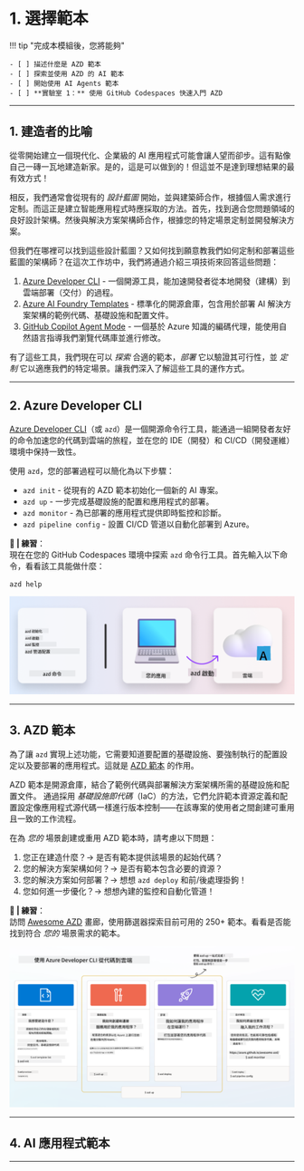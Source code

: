 <!--
CO_OP_TRANSLATOR_METADATA:
{
  "original_hash": "06d6207eff634aefcaa41739490a5324",
  "translation_date": "2025-09-24T12:05:50+00:00",
  "source_file": "workshop/docs/instructions/1-Select-AI-Template.md",
  "language_code": "mo"
}
-->
# 1. 選擇範本

!!! tip "完成本模組後，您將能夠"

    - [ ] 描述什麼是 AZD 範本
    - [ ] 探索並使用 AZD 的 AI 範本
    - [ ] 開始使用 AI Agents 範本
    - [ ] **實驗室 1：** 使用 GitHub Codespaces 快速入門 AZD

---

## 1. 建造者的比喻

從零開始建立一個現代化、企業級的 AI 應用程式可能會讓人望而卻步。這有點像自己一磚一瓦地建造新家。是的，這是可以做到的！但這並不是達到理想結果的最有效方式！

相反，我們通常會從現有的 _設計藍圖_ 開始，並與建築師合作，根據個人需求進行定制。而這正是建立智能應用程式時應採取的方法。首先，找到適合您問題領域的良好設計架構。然後與解決方案架構師合作，根據您的特定場景定制並開發解決方案。

但我們在哪裡可以找到這些設計藍圖？又如何找到願意教我們如何定制和部署這些藍圖的架構師？在這次工作坊中，我們將通過介紹三項技術來回答這些問題：

1. [Azure Developer CLI](https://aka.ms/azd) - 一個開源工具，能加速開發者從本地開發（建構）到雲端部署（交付）的過程。
1. [Azure AI Foundry Templates](https://ai.azure.com/templates) - 標準化的開源倉庫，包含用於部署 AI 解決方案架構的範例代碼、基礎設施和配置文件。
1. [GitHub Copilot Agent Mode](https://code.visualstudio.com/docs/copilot/chat/chat-agent-mode) - 一個基於 Azure 知識的編碼代理，能使用自然語言指導我們瀏覽代碼庫並進行修改。

有了這些工具，我們現在可以 _探索_ 合適的範本，_部署_ 它以驗證其可行性，並 _定制_ 它以適應我們的特定場景。讓我們深入了解這些工具的運作方式。

---

## 2. Azure Developer CLI

[Azure Developer CLI](https://learn.microsoft.com/en-us/azure/developer/azure-developer-cli/)（或 `azd`）是一個開源命令行工具，能通過一組開發者友好的命令加速您的代碼到雲端的旅程，並在您的 IDE（開發）和 CI/CD（開發運維）環境中保持一致性。

使用 `azd`，您的部署過程可以簡化為以下步驟：

- `azd init` - 從現有的 AZD 範本初始化一個新的 AI 專案。
- `azd up` - 一步完成基礎設施的配置和應用程式的部署。
- `azd monitor` - 為已部署的應用程式提供即時監控和診斷。
- `azd pipeline config` - 設置 CI/CD 管道以自動化部署到 Azure。

**🎯 | 練習**：<br/> 現在在您的 GitHub Codespaces 環境中探索 `azd` 命令行工具。首先輸入以下命令，看看該工具能做什麼：

```bash title="" linenums="0"
azd help
```

![流程](../../../../../translated_images/azd-flow.19ea67c2f81eaa661db02745e9bba115874d18ce52480f2854ae6e2011d4b526.mo.png)

---

## 3. AZD 範本

為了讓 `azd` 實現上述功能，它需要知道要配置的基礎設施、要強制執行的配置設定以及要部署的應用程式。這就是 [AZD 範本](https://learn.microsoft.com/en-us/azure/developer/azure-developer-cli/azd-templates?tabs=csharp) 的作用。

AZD 範本是開源倉庫，結合了範例代碼與部署解決方案架構所需的基礎設施和配置文件。
通過採用 _基礎設施即代碼_（IaC）的方法，它們允許範本資源定義和配置設定像應用程式源代碼一樣進行版本控制——在該專案的使用者之間創建可重用且一致的工作流程。

在為 _您的_ 場景創建或重用 AZD 範本時，請考慮以下問題：

1. 您正在建造什麼？→ 是否有範本提供該場景的起始代碼？
1. 您的解決方案架構如何？→ 是否有範本包含必要的資源？
1. 您的解決方案如何部署？→ 想想 `azd deploy` 和前/後處理掛鉤！
1. 您如何進一步優化？→ 想想內建的監控和自動化管道！

**🎯 | 練習**：<br/> 
訪問 [Awesome AZD](https://azure.github.io/awesome-azd/) 畫廊，使用篩選器探索目前可用的 250+ 範本。看看是否能找到符合 _您的_ 場景需求的範本。

![代碼](../../../../../translated_images/azd-code-to-cloud.2d9503d69d3400da091317081968b6cad59c951339fea82ebe0b5ec646a3362d.mo.png)

---

## 4. AI 應用程式範本

---


